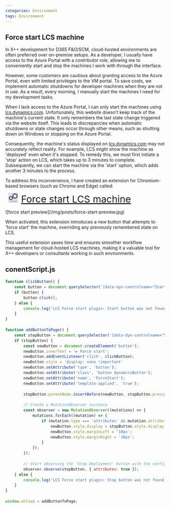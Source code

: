 ```yaml
---
categories: Environment
tags: Environment
---
```

## Force start LCS machine
In X++ development for D365 F&O/SCM, cloud-hosted environments are often preferred over on-premise setups. 
As a developer, I usually have access to the Azure Portal with a contributor role, allowing me to conveniently start and stop the machines I work with through the interface.

However, some customers are cautious about granting access to the Azure Portal, even with limited privileges to the VM portal. 
To save costs, we implement automatic shutdowns for developer machines when they are not in use. As a result, every morning, I manually start the machines I need for my development tasks.

When I lack access to the Azure Portal, I can only start the machines using [lcs.dynamics.com](https://lcs.dynamics.com). 
Unfortunately, this website doesn't keep track of the machine's current state. It only remembers the last state change triggered via the website itself. 
This leads to discrepancies when automatic shutdowns or state changes occur through other means, such as shutting down on Windows or stopping on the Azure Portal.

Consequently, the machine's status displayed on [lcs.dynamics.com](https://lcs.dynamics.com) may not accurately reflect reality. 
For example, LCS might show the machine as 'deployed' even when it's stopped. To remedy this, we must first initiate a 'stop' action on LCS, which takes up to 3 minutes to complete. 
Subsequently, we can start the machine via the 'start' option, which adds another 3 minutes to the process.

To address this inconvenience, I have created an extension for Chromium-based browsers (such as Chrome and Edge) called:
<p>
  <a href="https://chromewebstore.google.com/detail/force-start-lcs-machine/knmfphnfkikpkafbonegkdmaciekgcpm" style="font-size: 30px; padding: 10px; border-radius: 5px;" target="_blank"><img height="30px" style="margin-right: 10px;" src="/img/posts/force-start-logo.jpg"/>Force start LCS machine</a>
</p>
![force start preview](/img/posts/force-start-preview.jpg)

When activated, this extension introduces a new button that attempts to 'force start' the machine, overriding any previously remembered state on LCS.

This useful extension saves time and ensures smoother workflow management for cloud-hosted LCS machines, making it a valuable tool for X++ developers or consultants working in such environments.

## conentScript.js
```js
function clickButton() {
    const button = document.querySelector('[data-dyn-controlname="StartDeployment"]');
    if (button) {
        button.click();
    } else {
        console.log('LCS Force start plugin: Start button was not found');
    }
}

function addButtonToPage() {
    const stopButton = document.querySelector('[data-dyn-controlname="StopDeployment"]');
    if (stopButton) {
        const newButton = document.createElement('button');
        newButton.innerText = '► Force start';
        newButton.addEventListener('click', clickButton);
        newButton.style = 'display: none !important'
        newButton.setAttribute('type', 'button');
        newButton.setAttribute('class', 'button dynamicsButton');
        newButton.setAttribute('name', 'ForceStart');
        newButton.setAttribute('template-applied', 'true');

        stopButton.parentNode.insertBefore(newButton, stopButton.previousSibling);

        // Create a MutationObserver instance
        const observer = new MutationObserver((mutations) => {
            mutations.forEach((mutation) => {
                if (mutation.type === 'attributes' && mutation.attributeName === 'style') {
                    newButton.style.display = stopButton.style.display;
                    newButton.style.marginLeft = '10px';
                    newButton.style.marginRight = '10px';
                }
            });
        });

        // Start observing the 'Stop Deployment' button with the configured parameters
        observer.observe(stopButton, { attributes: true });
    } else {
        console.log('LCS Force start plugin: Stop button was not found');
    }
}

window.onload = addButtonToPage;
```
